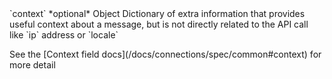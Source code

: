 <tr>
  <td markdown="span">`context`</td>
  <td markdown="span">*optional*</td>
  <td markdown="span">Object</td>
  <td markdown="span">Dictionary of extra information that provides useful context about a message, but is not directly related to the API call like `ip` address or `locale`
  <p>See the [Context field docs](/docs/connections/spec/common#context) for more detail</p>
</td>
</tr>

